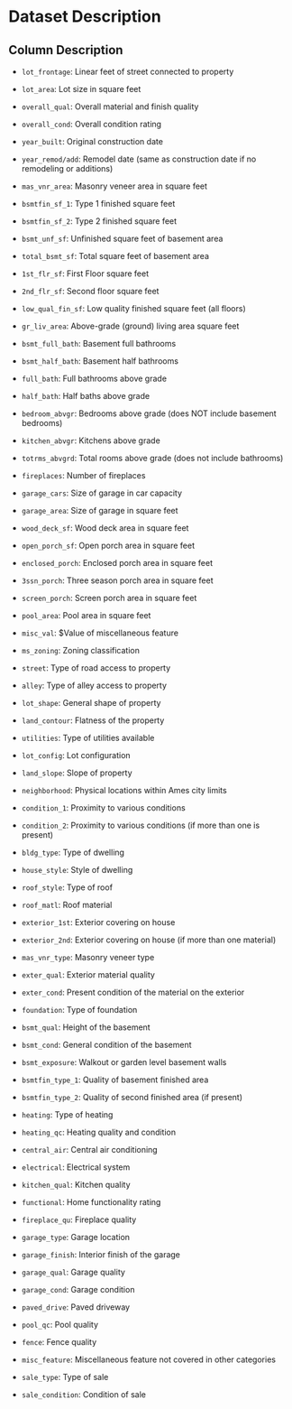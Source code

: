 # Dataset Description

## Column Description

- `lot_frontage`: Linear feet of street connected to property
- `lot_area`: Lot size in square feet
- `overall_qual`: Overall material and finish quality
- `overall_cond`: Overall condition rating
- `year_built`: Original construction date
- `year_remod/add`: Remodel date (same as construction date if no remodeling or additions)
- `mas_vnr_area`: Masonry veneer area in square feet
- `bsmtfin_sf_1`: Type 1 finished square feet
- `bsmtfin_sf_2`: Type 2 finished square feet
- `bsmt_unf_sf`: Unfinished square feet of basement area
- `total_bsmt_sf`: Total square feet of basement area
- `1st_flr_sf`: First Floor square feet
- `2nd_flr_sf`: Second floor square feet
- `low_qual_fin_sf`: Low quality finished square feet (all floors)
- `gr_liv_area`: Above-grade (ground) living area square feet
- `bsmt_full_bath`: Basement full bathrooms
- `bsmt_half_bath`: Basement half bathrooms
- `full_bath`: Full bathrooms above grade
- `half_bath`: Half baths above grade
- `bedroom_abvgr`: Bedrooms above grade (does NOT include basement bedrooms)
- `kitchen_abvgr`: Kitchens above grade
- `totrms_abvgrd`: Total rooms above grade (does not include bathrooms)
- `fireplaces`: Number of fireplaces
- `garage_cars`: Size of garage in car capacity
- `garage_area`: Size of garage in square feet
- `wood_deck_sf`: Wood deck area in square feet
- `open_porch_sf`: Open porch area in square feet
- `enclosed_porch`: Enclosed porch area in square feet
- `3ssn_porch`: Three season porch area in square feet
- `screen_porch`: Screen porch area in square feet
- `pool_area`: Pool area in square feet
- `misc_val`: $Value of miscellaneous feature


- `ms_zoning`: Zoning classification
- `street`: Type of road access to property
- `alley`: Type of alley access to property
- `lot_shape`: General shape of property
- `land_contour`: Flatness of the property
- `utilities`: Type of utilities available
- `lot_config`: Lot configuration
- `land_slope`: Slope of property
- `neighborhood`: Physical locations within Ames city limits
- `condition_1`: Proximity to various conditions
- `condition_2`: Proximity to various conditions (if more than one is present)
- `bldg_type`: Type of dwelling
- `house_style`: Style of dwelling
- `roof_style`: Type of roof
- `roof_matl`: Roof material
- `exterior_1st`: Exterior covering on house
- `exterior_2nd`: Exterior covering on house (if more than one material)
- `mas_vnr_type`: Masonry veneer type
- `exter_qual`: Exterior material quality
- `exter_cond`: Present condition of the material on the exterior
- `foundation`: Type of foundation
- `bsmt_qual`: Height of the basement
- `bsmt_cond`: General condition of the basement
- `bsmt_exposure`: Walkout or garden level basement walls
- `bsmtfin_type_1`: Quality of basement finished area
- `bsmtfin_type_2`: Quality of second finished area (if present)
- `heating`: Type of heating
- `heating_qc`: Heating quality and condition
- `central_air`: Central air conditioning
- `electrical`: Electrical system
- `kitchen_qual`: Kitchen quality
- `functional`: Home functionality rating
- `fireplace_qu`: Fireplace quality
- `garage_type`: Garage location
- `garage_finish`: Interior finish of the garage
- `garage_qual`: Garage quality
- `garage_cond`: Garage condition
- `paved_drive`: Paved driveway
- `pool_qc`: Pool quality
- `fence`: Fence quality
- `misc_feature`: Miscellaneous feature not covered in other categories
- `sale_type`: Type of sale
- `sale_condition`: Condition of sale